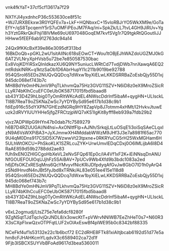 vnk4fkYaT+37cf5cf13617a7f29

NX1YJl4yxdnhcP36c553630ce8f51c
+WJ7JRXBEkxw3R0YQFEv7a+LkF+HQNbxxC+15vloRBJrYO5WkXM9e/GoTaEfY+/qS8TpcqemY5rS7uOMFiPEoJM7FAq/ini+SpkZk/LL7tvL4GH9JiRUv+Ygh3YztGRkrQkiFhji18IVMe69oU697048GoqEM7kvfSVg1r7Q9tgkRtQGoutliJJHHww5fEEF6ab912763dc94a14

24Qx9fKKcBxlf39e86e3095df313bd
16BkDoQb+pGKL2wU1sitAIlNc618sEOwCT+Wou1tOBjEJhWAZdoUGZMJ0kG6AT2VLNryXpHVsb5u72be7e850587530bac
Ex8VojKDYiRSxQInIdkazXU6Q9NY5uniucLWRtCd7TvdjDWb7nnXawqA6EQ2mtRdsklNRK+q1ktzSaOb1D6AbrHupYl1c211b9019be92788
954QSroI65EDs2NUQvQQDcq7dWxw1byXiELwLKKDSRRBaZoEsbQjy55D1xj945dc068ef743b7c
MH8BdYe0mHNJmV9PqTLkhvmQa75Hz3GVG11SZV+N6iD8z0eX9MroZSicRLLyR74bKIhCcuEFC0eUbOK58717015fbd5baad8
sb43Y3D4Z9hLbig0TyOmRItWKcAdEL4NWscDdrlnf5ibaM+qygHN+ULIsckLTl8B7ReaT9oZ5KNaZwSc7yYDYBySd95e617b1d38c9b1
fdiEp916c55dYXPN7GHEzdNGRq9HY8ZapVp8J7otmm4xHMt/I2HvkvJtuwEuzk2dRVYIUUYHHe5jfgZFRCtzjpWQ7xKS1IgKit8yfff8eb939a7fdb29b2

vjvz7ADPWpG9HYn47b0dab7fc7589279
h6B7D4RZUUGAI/N4hsi+AxONItfFIp+AJNh/SrkqjLtLuOSqE1i3oiSqSAeCLqxIzN9A6VsWXPiBA3+JyXJmnwXH4MddabWWzM9JHf3J3e7a8981f65ac770
9U4qM0Dns917CSID5X7WzwwVt23tpxne+0RKRYuCG5rH25WxMGHam6H5ULhWtOKCU+PhSkoKLK1SZRLcuZYK+UrwUmvIEDqCDxj0O6IMLijbA6l8D4RaAE859d59b2788dd2ae83
fUh9xENOZHlGCgoHbXeVL2eNvSFQp61Ep0c/IA4Vf1xF2K+iEiNNsqDnANUNfGOUEFOUIOqUJjhFz5SAiBAV+7pUCv9Wb4Xfd9b3bdc1083a2ed
h6jDfsOKZxRESqMns6QcYMvyvfNicKRiJDfpdyqAfGvJw8GbO7lD1h0yArQ4zSNdIHnvdN4nJBt5fyJbd8xTRNk/AL83e051ee415e118d8
954QSroI65EDs2NUQvQQDcq7dWxw1byXiELwLKKDSRRBaZoEsbQjy55D1xj945dc068ef743b7c
MH8BdYe0mHNJmV9PqTLkhvmQa75Hz3GVG11SZV+N6iD8z0eX9MroZSicRLLyR74bKIhCcuEFC0eUbOK58717015fbd5baad8
sb43Y3D4Z9hLbig0TyOmRItWKcAdEL4NWscDdrlnf5ibaM+qygHN+ULIsckLTl8B7ReaT9oZ5KNaZwSc7yYDYBySd95e617b1d38c9b1

v6xL2ogmudj/LtsZ75e7efa6dcf8280f
9ZgNSqtTJdTqclvjQrJNDL8/x3owcKtT+pVWrvNNIWB7EeZhHeT0s7+N60R3X3sCXpFlxwQzxOTPFqtLUF2xOlAxEswBf4plWE95b0c8342bf88335

NCeFkf4uf1s53132e22c1b6bcf72
EC2dRHE8FTk81xiAItjbcab6192d51d77e5a
hm8cFJHAHKcmYLqdvX3c6589402ca72d1f
9Fjb3ISBCXSUYVbBFoAd9617d3bea5360011
